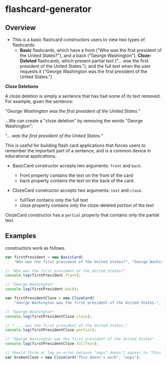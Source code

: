# flashcard-generator

## Overview

* This is a basic flashcard constructors users to view two types of flashcards:
    * **Basic** flashcards, which have a front ("Who was the first president of the United States?"), and a back ("George Washington").
    **Cloze-Deleted** flashcards, which present partial text ("... was the first president of the United States."), and the full text when the user requests it ("George Washington was the first president of the United States.")

**Cloze Deletions**

A cloze deletion is simply a sentence that has had some of its text removed. For example, given the sentence:

*"George Washington was the first president of the United States."*

...We can create a "cloze deletion" by removing the words "George Washington":

*"... was the first president of the United States."*

This is useful for building flash card applications that forces users to remember the important part of a sentence, and is a common device in educational applications.

* BasicCard constructor accepts two arguments: `front` and `back`.
    * front property contains the text on the front of the card
    * back property contains the text on the back of the card.

* ClozeCard constructor accepts two arguments: `text` and `cloze`.
    * fullText contains only the full text
    * cloze property contains only the cloze-deleted portion of the text

ClozeCard constructor has a `partial` property that contains only the partial text.

## Examples ##

 constructors work as follows.

```javascript
var firstPresident = new BasicCard(
    "Who was the first president of the United States?", "George Washington");

// "Who was the first president of the United States?"
console.log(firstPresident.front); 

// "George Washington"
console.log(firstPresident.back); 

var firstPresidentCloze = new ClozeCard(
    "George Washington was the first president of the United States.", "George Washington");

// "George Washington"
console.log(firstPresidentCloze.cloze); 

// " ... was the first president of the United States."
console.log(firstPresidentCloze.partial);

// "George Washington was the first president of the United States".
console.log(firstPresidentCloze.fullText);

// Should throw or log an error because "oops" doesn't appear in "This doesn't work"
var brokenCloze = new ClozeCard("This doesn't work", "oops");
```